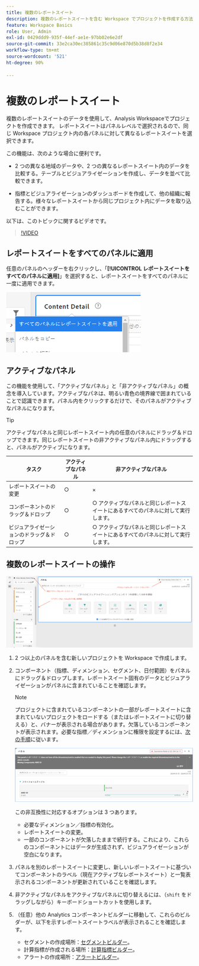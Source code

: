 ```yaml
---
title: 複数のレポートスイート
description: 複数のレポートスイートを含む Workspace でプロジェクトを作成する方法と理由を説明する
feature: Workspace Basics
role: User, Admin
exl-id: 0429ddd9-935f-44ef-ae1e-97bb02e6e2df
source-git-commit: 33e2ca30ec385861c35c9d06e870d5b38d8f2e34
workflow-type: tm+mt
source-wordcount: '521'
ht-degree: 90%

---
```


# 複数のレポートスイート

複数のレポートスイートのデータを使用して、Analysis Workspaceでプロジェクトを作成できます。 レポートスイートはパネルレベルで選択されるので、同じ Workspace プロジェクト内の各パネルに対して異なるレポートスイートを選択できます。

この機能は、次のような場合に便利です。

* 2 つの異なる地域のデータや、2 つの異なるレポートスイート内のデータを比較する。テーブルとビジュアライゼーションを作成し、データを並べて比較できます。

* 指標とビジュアライゼーションのダッシュボードを作成して、他の組織に報告する。様々なレポートスイートから同じプロジェクト内にデータを取り込むことができます。

以下は、このトピックに関するビデオです。

>[!VIDEO](https://video.tv.adobe.com/v/32843/?quality=12)

## レポートスイートをすべてのパネルに適用

任意のパネルのヘッダーを右クリックし、「**[!UICONTROL レポートスイートをすべてのパネルに適用]**」を選択すると、レポートスイートをすべてのパネルに一度に適用できます。

![](assets/apply-rs-all-panels.png)

## アクティブなパネル

この機能を使用して、「アクティブなパネル」と「非アクティブなパネル」の概念を導入しています。アクティブなパネは、明るい青色の境界線で囲まれていることで認識できます。パネル内をクリックするだけで、そのパネルがアクティブなパネルになります。

>[!TIP]
>アクティブなパネルと同じレポートスイート内の任意のパネルにドラッグ＆ドロップできます。同じレポートスイートの非アクティブなパネル内にドラッグすると、パネルがアクティブになります。

| タスク | アクティブなパネル | 非アクティブなパネル |
| --- | --- | --- |
| レポートスイートの変更 | ○ | × |
| コンポーネントのドラッグ＆ドロップ | ○ | ○ アクティブなパネルと同じレポートスイートにあるすべてのパネルに対して実行します。 |
| ビジュアライゼーションのドラッグ＆ドロップ | ○ | ○ アクティブなパネルと同じレポートスイートにあるすべてのパネルに対して実行します。 |

## 複数のレポートスイートの操作

![](assets/mrs-ui.png)

1. 2 つ以上のパネルを含む新しいプロジェクトを Workspace で作成します。

1. コンポーネント（指標、ディメンション、セグメント、日付範囲）をパネルにドラッグ＆ドロップします。レポートスイート固有のデータとビジュアライゼーションがパネルに含まれていることを確認します。


   >[!NOTE]
   >プロジェクトに含まれているコンポーネントの一部がレポートスイートに含まれていないプロジェクトをロードする（またはレポートスイートに切り替える）と、バナーが表示される場合があります。欠落しているコンポーネントが表示されます。必要な指標／ディメンションに権限を設定するには、[次の手順](/help/admin/admin-console/permissions/product-profile.md)に従います。

   ![](assets/incompat-rs.png)

   この非互換性に対応するオプションは 3 つあります。
   * 必要なディメンション／指標の有効化。
   * レポートスイートの変更。
   * 一部のコンポーネントが欠落したままで続行する。これにより、これらのコンポーネントにはデータが生成されず、ビジュアライゼーションが空白になります。

1. パネルを別のレポートスイートに変更し、新しいレポートスイートに基づいてコンポーネントのラベル（現在アクティブなレポートスイート）と一覧表示されるコンポーネントが更新されていることを確認します。

1. 非アクティブなパネルをアクティブなパネルに切り替えるには、（`shift` をドラッグしながら）キーボードショートカットを使用します。

1. （任意）他の Analytics コンポーネントビルダーに移動して、これらのビルダーが、以下を示すレポートスイートラベルが表示されることを確認します。

   * セグメントの作成場所：[セグメントビルダー](https://experienceleague.adobe.com/docs/analytics/components/segmentation/segmentation-workflow/seg-build.html?lang=ja)。
   * 計算指標が作成される場所：[計算指標ビルダー](https://experienceleague.adobe.com/docs/analytics/components/calculated-metrics/calcmetric-workflow/cm-build-metrics.html?lang=ja)。
   * アラートの作成場所：[アラートビルダー](https://experienceleague.adobe.com/docs/analytics/components/alerts/alert-builder.html?lang=ja)。
